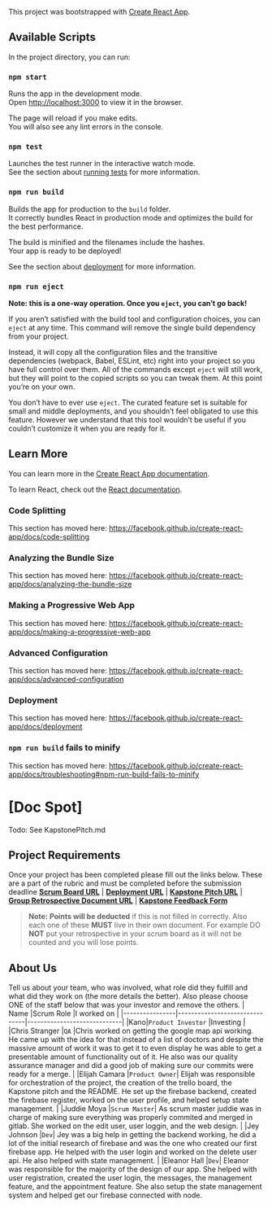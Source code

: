 This project was bootstrapped with [Create React App](https://github.com/facebook/create-react-app).

## Available Scripts

In the project directory, you can run:

### `npm start`

Runs the app in the development mode.<br />
Open [http://localhost:3000](http://localhost:3000) to view it in the browser.

The page will reload if you make edits.<br />
You will also see any lint errors in the console.

### `npm test`

Launches the test runner in the interactive watch mode.<br />
See the section about [running tests](https://facebook.github.io/create-react-app/docs/running-tests) for more information.

### `npm run build`

Builds the app for production to the `build` folder.<br />
It correctly bundles React in production mode and optimizes the build for the best performance.

The build is minified and the filenames include the hashes.<br />
Your app is ready to be deployed!

See the section about [deployment](https://facebook.github.io/create-react-app/docs/deployment) for more information.

### `npm run eject`

**Note: this is a one-way operation. Once you `eject`, you can’t go back!**

If you aren’t satisfied with the build tool and configuration choices, you can `eject` at any time. This command will remove the single build dependency from your project.

Instead, it will copy all the configuration files and the transitive dependencies (webpack, Babel, ESLint, etc) right into your project so you have full control over them. All of the commands except `eject` will still work, but they will point to the copied scripts so you can tweak them. At this point you’re on your own.

You don’t have to ever use `eject`. The curated feature set is suitable for small and middle deployments, and you shouldn’t feel obligated to use this feature. However we understand that this tool wouldn’t be useful if you couldn’t customize it when you are ready for it.

## Learn More

You can learn more in the [Create React App documentation](https://facebook.github.io/create-react-app/docs/getting-started).

To learn React, check out the [React documentation](https://reactjs.org/).

### Code Splitting

This section has moved here: https://facebook.github.io/create-react-app/docs/code-splitting

### Analyzing the Bundle Size

This section has moved here: https://facebook.github.io/create-react-app/docs/analyzing-the-bundle-size

### Making a Progressive Web App

This section has moved here: https://facebook.github.io/create-react-app/docs/making-a-progressive-web-app

### Advanced Configuration

This section has moved here: https://facebook.github.io/create-react-app/docs/advanced-configuration

### Deployment

This section has moved here: https://facebook.github.io/create-react-app/docs/deployment

### `npm run build` fails to minify

This section has moved here: https://facebook.github.io/create-react-app/docs/troubleshooting#npm-run-build-fails-to-minify

# [Doc Spot]
Todo: See KapstonePitch.md
## Project Requirements
Once your project has been completed please fill out the links below. These are a part of the rubric and must be completed before the submission deadline
**[Scrum Board URL](https://trello.com/b/PzJmwKYS/kapstone-n)** |
**[Deployment URL](https://gitlab.com/ruthhall97/docspot2)** |
**[Kapstone Pitch URL](https://docs.google.com/document/d/1gCBDkYZIhjxQlbeisfhoKR2vdcPzcPLxbw-HOxIqYm4/edit)** |
**[Group Retrospective Document URL](https://docs.google.com/document/d/1DOzBdtyBV55OVTEADneppjlqpWDrrbQSPI-T42W0bvc/edit)** |
**[Kapstone Feedback Form](https://docs.google.com/forms/d/1yeIyQH6ZE6y5Z0qB2i8yW5_1Gzfxs8YiJsNlcyjR0WA/edit)**
> **Note:**  **Points will be deducted** if this is not filled in correctly. Also each one of these **MUST** live in their own document. For example DO **NOT** put your retrospective in your scrum board as it will not be counted and you will lose points.
## About Us
Tell us about your team, who was involved, what role did they fulfill and what did they work on (the more details the better). Also please choose ONE of the staff below that was your investor and remove the others.
|      Name          |Scrum Role                          |I worked on                         |
|----------------|-------------------------------|-----------------------------|
|Kano|`Product Investor`            |Investing            |
|Chris Stranger         |`QA`            |Chris worked on getting the google map api working. He came up with the idea for that instead of a list of doctors and despite the massive amount of work it was to get it to even display he was able to get a presentable amount of functionality out of it. He also was our quality assurance manager and did a good job of making sure our commits were ready for a merge.           |
|Elijah Camara          |`Product Owner`| Elijah was responsible for orchestration of the project, the creation of the trello board, the Kapstone pitch and the README. He set up the firebase backend, created the firebase register, worked on the user profile, and helped setup state management. |
|Juddie Moya          |`Scrum Master`| As scrum master juddie was in charge of making sure everything was properly commited and merged in gitlab. She worked on the edit user, user loggin, and the web design. |
|Jey Johnson        |`Dev`| Jey was a big help in getting the backend working, he did a lot of the initial research of firebase and was the one who created our first firebase app. He helped with the user login and worked on the delete user api. He also helped with state management. |
|Eleanor Hall          |`Dev`| Eleanor was responsible for the majority of the design of our app. She helped with user registration, created the user login, the messages, the management feature, and the appointment feature. She also setup the state management system and helped get our firebase connected with node.